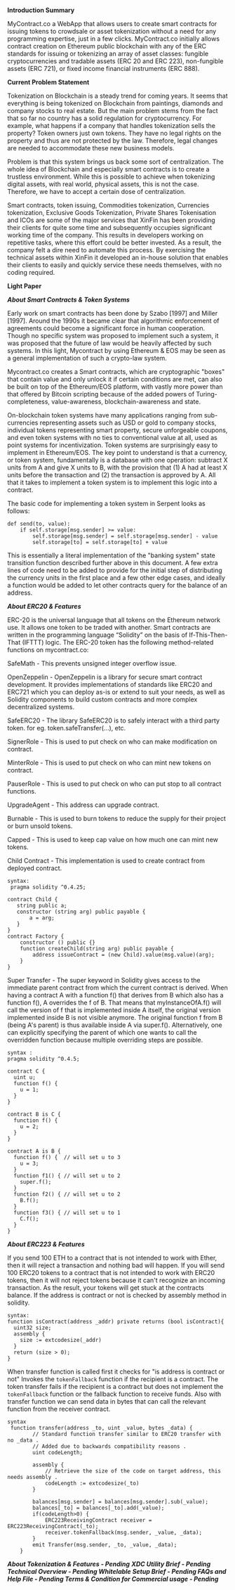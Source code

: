 **Introduction Summary**

MyContract.co a WebApp that allows users to create smart contracts for issuing tokens to crowdsale or asset tokenization without a need for any programming expertise, just in a few clicks. MyContract.co initially allows contract creation on Ethereum public blockchain with any of the ERC standards for issuing or tokenizing an array of asset classes: fungible cryptocurrencies and tradable assets (ERC 20 and ERC 223), non-fungible assets (ERC 721), or fixed income financial instruments (ERC 888).

**Current Problem Statement**

Tokenization on Blockchain is a steady trend for coming years. It seems that everything is being tokenized on Blockchain from paintings, diamonds and company stocks to real estate. But the main problem stems from the fact that so far no country has a solid regulation for cryptocurrency. For example, what happens if a company that handles tokenization sells the property? Token owners just own tokens. They have no legal rights on the property and thus are not protected by the law. Therefore, legal changes are needed to accommodate these new business models.

Problem is that this system brings us back some sort of centralization. The whole idea of Blockchain and especially smart contracts is to create a trustless environment. While this is possible to achieve when tokenizing digital assets, with real world, physical assets, this is not the case. Therefore, we have to accept a certain dose of centralization. 

Smart contracts, token issuing, Commodities tokenization, Currencies  tokenization, Exclusive Goods Tokenization, Private Shares Tokenisation and ICOs are some of the major services that XinFin has been providing their clients for quite some time and subsequently occupies significant working time of the company. This results in developers working on repetitive tasks, where this effort could be better invested. As a result, the company felt a dire need to automate this process. By exercising the technical assets within XinFin it developed an in-house solution that enables their clients to easily and quickly service these needs themselves, with no coding required.

**Light Paper**

***About Smart Contracts & Token Systems***

Early work on smart contracts has been done by Szabo [1997] and Miller [1997]. Around the 1990s it became clear that algorithmic enforcement of agreements could become a significant force in human cooperation. Though no specific system was proposed to implement such a system, it was proposed that the future of law would be heavily affected by such systems. In this light, Mycontract by using Ethereum & EOS may be seen as a general implementation of such a crypto-law system. 

Mycontract.co creates a Smart contracts, which are cryptographic "boxes" that contain value and only unlock it if certain conditions are met, can also be built on top of the Ethereum/EOS platform, with vastly more power than that offered by Bitcoin scripting because of the added powers of Turing-completeness, value-awareness, blockchain-awareness and state.

On-blockchain token systems have many applications ranging from sub-currencies representing assets such as USD or gold to company stocks, individual tokens representing smart property, secure unforgeable coupons, and even token systems with no ties to conventional value at all, used as point systems for incentivization. Token systems are surprisingly easy to implement in Ethereum/EOS. The key point to understand is that a currency, or token system, fundamentally is a database with one operation: subtract X units from A and give X units to B, with the provision that (1) A had at least X units before the transaction and (2) the transaction is approved by A. All that it takes to implement a token system is to implement this logic into a contract.

The basic code for implementing a token system in Serpent looks as follows:


```
def send(to, value):
    if self.storage[msg.sender] >= value:
        self.storage[msg.sender] = self.storage[msg.sender] - value
        self.storage[to] = self.storage[to] + value
```

This is essentially a literal implementation of the "banking system" state transition function described further above in this document. A few extra lines of code need to be added to provide for the initial step of distributing the currency units in the first place and a few other edge cases, and ideally a function would be added to let other contracts query for the balance of an address.

***About ERC20 & Features***

ERC-20 is the universal language that all tokens on the Ethereum network use. It allows one token to be traded with another. Smart contracts are written in the programming language “Solidity” on the basis of If-This-Then-That (IFTTT) logic. The ERC-20 token has the following method-related functions on mycontract.co:

SafeMath - This prevents unsigned integer overflow issue.

OpenZeppelin - OpenZeppelin is a library for secure smart contract development. It provides implementations of standards like ERC20 and ERC721 which you can deploy as-is or extend to suit your needs, as well as Solidity components to build custom contracts and more complex decentralized systems.

SafeERC20 - The library SafeERC20 is to safely interact with a third party token. for eg. token.safeTransfer(...), etc.

SignerRole - This is used to put check on who can make modification on contract.

MinterRole - This is used to put check on who can mint new tokens on contract.

PauserRole - This is used to put check on who can put stop to all contract functions.

UpgradeAgent - This address can upgrade contract.

Burnable - This is used to burn tokens to reduce the supply for their project or burn unsold tokens.

Capped - This is used to keep cap value on how much one can mint new tokens.

Child Contract - This implementation is used to create contract from deployed contract.
```
syntax:
 pragma solidity ^0.4.25;

contract Child {
   string public a;
   constructor (string arg) public payable { 
       a = arg;
   }
}
contract Factory {
    constructor () public {}
    function createChild(string arg) public payable {
        address issueContract = (new Child).value(msg.value)(arg);
    }
}

```

Super Transfer - The super keyword in Solidity gives access to the immediate parent contract from which the current contract is derived. When having a contract A with a function f() that derives from B which also has a function f(), A overrides the f of B. That means that myInstanceOfA.f() will call the version of f that is implemented inside A itself, the original version implemented inside B is not visible anymore. The original function f from B (being A's parent) is thus available inside A via super.f(). Alternatively, one can explicitly specifying the parent of which one wants to call the overridden function because multiple overriding steps are possible.

```
syntax :
pragma solidity ^0.4.5;

contract C {
  uint u;
  function f() {
    u = 1;
  }
}

contract B is C {
  function f() {
    u = 2;
  }
}

contract A is B {
  function f() {  // will set u to 3
    u = 3;
  }
  function f1() { // will set u to 2
    super.f();
  }
  function f2() { // will set u to 2
    B.f();
  }
  function f3() { // will set u to 1
    C.f();
  }
}

```

***About ERC223 & Features***

If you send 100 ETH to a contract that is not intended to work with Ether, then it will reject a transaction and nothing bad will happen. If you will send 100 ERC20 tokens to a contract that is not intended to work with ERC20 tokens, then it will not reject tokens because it can't recognize an incoming transaction. As the result, your tokens will get stuck at the contracts balance. If the address is contract or not is checked by assembly method in solidity.

```
syntax:
function isContract(address _addr) private returns (bool isContract){
  uint32 size;
  assembly {
    size := extcodesize(_addr)
  }
  return (size > 0);
}

```

When transfer function is called first it checks for "is address is contract or not" Invokes the `tokenFallback` function if the recipient is a contract. The token transfer fails if the recipient is a contract but does not implement the `tokenFallback` function or the fallback function to receive funds.  Also with transfer function we can send data in bytes that can call the relevant function from the receiver contract.

```
syntax
 function transfer(address _to, uint _value, bytes _data) {
        // Standard function transfer similar to ERC20 transfer with no _data .
        // Added due to backwards compatibility reasons .
        uint codeLength;

        assembly {
            // Retrieve the size of the code on target address, this needs assembly .
            codeLength := extcodesize(_to)
        }

        balances[msg.sender] = balances[msg.sender].sub(_value);
        balances[_to] = balances[_to].add(_value);
        if(codeLength>0) {
            ERC223ReceivingContract receiver = ERC223ReceivingContract(_to);
            receiver.tokenFallback(msg.sender, _value, _data);
        }
        emit Transfer(msg.sender, _to, _value, _data);
    }

```

***About Tokenization & Features  - Pending***
***XDC Utility Brief - Pending
Technical Overview - Pending
Whitelable Setup Brief - Pending
FAQs and Help File - Pending
Terms & Condition for Commercial usage - Pending***
